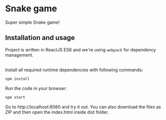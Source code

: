 # Snake game
Super simple Snake game!<br>

## Installation and usage
Project is written in ReactJS ES6 and we're using `webpack` for dependency management.<br><br>

Install all required runtime dependencies with following commands:

```bash
npm install
```

Run the code in your browser:
```bash
npm start
```
Go to http://localhost:8080 and try it out. You can also download the files as ZIP and then open the index.html inside dist folder.
